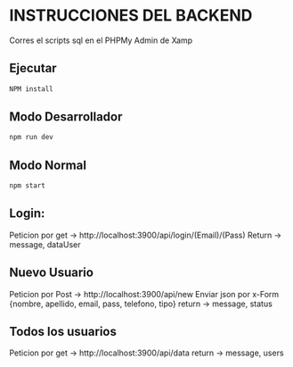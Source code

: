 # INSTRUCCIONES DEL BACKEND

Corres el scripts sql en el PHPMy Admin de Xamp

## Ejecutar 
```bash
NPM install
```

## Modo Desarrollador 
```bash
npm run dev
```
## Modo Normal
```bash
npm start
```

## Login: 
Peticion por get -> http://localhost:3900/api/login/(Email)/(Pass)
Return -> message, dataUser

## Nuevo Usuario
Peticion por Post -> http://localhost:3900/api/new
Enviar json por x-Form {nombre, apellido, email, pass, telefono, tipo}
return -> message, status

## Todos los usuarios
Peticion por get -> http://localhost:3900/api/data
return -> message, users
